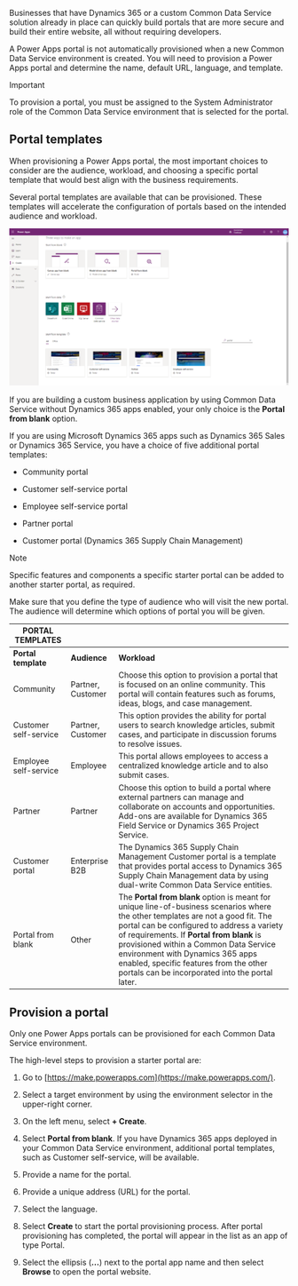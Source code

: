 Businesses that have Dynamics 365 or a custom Common Data Service solution
already in place can quickly build portals that are more secure and build their
entire website, all without requiring developers.

A Power Apps portal is not automatically provisioned when a new Common Data
Service environment is created. You will need to provision a Power Apps portal
and determine the name, default URL, language, and template.

>[!IMPORTANT]
>   To provision a portal, you must be assigned to the System Administrator role of the Common Data Service environment that is selected for the portal.

## Portal templates

When provisioning a Power Apps portal, the most important choices to consider
are the audience, workload, and choosing a specific portal template that would
best align with the business requirements.

Several portal templates are available that can be provisioned. These templates
will accelerate the configuration of portals based on the intended audience and
workload.

![Portal Templates](../media/ways-to-make-app.png)

If you are building a custom business application by using Common Data Service
without Dynamics 365 apps enabled, your only choice is the **Portal from
blank** option.

If you are using Microsoft Dynamics 365 apps such as Dynamics 365 Sales or
Dynamics 365 Service, you have a choice of five additional portal templates:

-   Community portal

-   Customer self-service portal

-   Employee self-service portal

-   Partner portal

-   Customer portal (Dynamics 365 Supply Chain Management)

>[!NOTE]
>Specific features and components a specific starter portal can be added to another starter portal, as required.

Make sure that you define the type of audience who will visit the new portal.
The audience will determine which options of portal you will be given.


| **PORTAL TEMPLATES**  |                   |                                                                                                                                                                                                                                                                                                                                                                                                       |
|-----------------------|-------------------|-------------------------------------------------------------------------------------------------------------------------------------------------------------------------------------------------------------------------------------------------------------------------------------------------------------------------------------------------------------------------------------------------------|
| **Portal template**   | **Audience**      | **Workload**                                                                                                                                                                                                                                                                                                                                                                                          |
| Community             | Partner, Customer | Choose this option to provision a portal that is focused on an online community. This portal will contain features such as forums, ideas, blogs, and case management.                                                                                                                                                                                                                                 |
| Customer self-service | Partner, Customer | This option provides the ability for portal users to search knowledge articles, submit cases, and participate in discussion forums to resolve issues.                                                                                                                                                                                                                                                 |
| Employee self-service | Employee          | This portal allows employees to access a centralized knowledge article and to also submit cases.                                                                                                                                                                                                                                                                                                      |
| Partner               | Partner           | Choose this option to build a portal where external partners can manage and collaborate on accounts and opportunities. Add-ons are available for Dynamics 365 Field Service or Dynamics 365 Project Service.                                                                                                                                                                                          |
| Customer portal       | Enterprise B2B    | The Dynamics 365 Supply Chain Management Customer portal is a template that provides portal access to Dynamics 365 Supply Chain Management data by using dual-write Common Data Service entities.                                                                                                                                                                                                     |
| Portal from blank     | Other             | The **Portal from blank** option is meant for unique line-of-business scenarios where the other templates are not a good fit. The portal can be configured to address a variety of requirements. If **Portal from blank** is provisioned within a Common Data Service environment with Dynamics 365 apps enabled, specific features from the other portals can be incorporated into the portal later. |

## Provision a portal

Only one Power Apps portals can be provisioned for each Common Data Service
environment.

The high-level steps to provision a starter portal are:

1.  Go to [https://make.powerapps.com](https://make.powerapps.com/).

2.  Select a target environment by using the environment selector in the upper-right corner.

3.  On the left menu, select **+ Create**.

4.  Select **Portal from blank**. If you have Dynamics 365 apps deployed in your Common Data Service environment, additional portal templates, such as Customer self-service, will be available.

5.  Provide a name for the portal.

6.  Provide a unique address (URL) for the portal.

7.  Select the language.

8.  Select **Create** to start the portal provisioning process. After portal provisioning has completed, the portal will appear in the list as an app of type Portal.

9.  Select the ellipsis (**...**) next to the portal app name and then select **Browse** to open the portal website.
